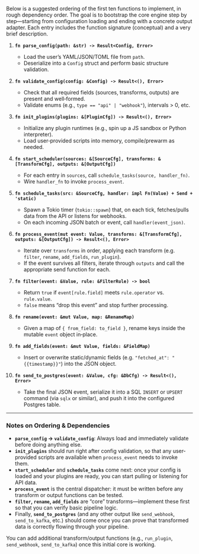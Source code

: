 Below is a suggested ordering of the first ten functions to implement, in rough dependency order. The goal is to bootstrap the core engine step by step—starting from configuration loading and ending with a concrete output adapter. Each entry includes the function signature (conceptual) and a very brief description.

1. **`fn parse_config(path: &str) -> Result<Config, Error>`**
   - Load the user’s YAML/JSON/TOML file from `path`.
   - Deserialize into a `Config` struct and perform basic structure validation.

2. **`fn validate_config(config: &Config) -> Result<(), Error>`**
   - Check that all required fields (sources, transforms, outputs) are present and well‐formed.
   - Validate enums (e.g., `type == "api" | "webhook"`), intervals > 0, etc.

3. **`fn init_plugins(plugins: &[PluginCfg]) -> Result<(), Error>`**
   - Initialize any plugin runtimes (e.g., spin up a JS sandbox or Python interpreter).
   - Load user‐provided scripts into memory, compile/prewarm as needed.

4. **`fn start_scheduler(sources: &[SourceCfg], transforms: &[TransformCfg], outputs: &[OutputCfg])`**
   - For each entry in `sources`, call `schedule_tasks(source, handler_fn)`.
   - Wire `handler_fn` to invoke `process_event`.

5. **`fn schedule_tasks(src: &SourceCfg, handler: impl Fn(Value) + Send + 'static)`**
   - Spawn a Tokio timer (`tokio::spawn`) that, on each tick, fetches/pulls data from the API or listens for webhooks.
   - On each incoming JSON batch or event, call `handler(event_json)`.

6. **`fn process_event(mut event: Value, transforms: &[TransformCfg], outputs: &[OutputCfg]) -> Result<(), Error>`**
   - Iterate over `transforms` in order, applying each transform (e.g. `filter`, `rename`, `add_fields`, `run_plugin`).
   - If the event survives all filters, iterate through `outputs` and call the appropriate send function for each.

7. **`fn filter(event: &Value, rule: &FilterRule) -> bool`**
   - Return `true` if `event[rule.field]` meets `rule.operator` vs. `rule.value`.
   - `false` means “drop this event” and stop further processing.

8. **`fn rename(event: &mut Value, map: &RenameMap)`**
   - Given a map of `{ from_field: to_field }`, rename keys inside the mutable `event` object in‐place.

9. **`fn add_fields(event: &mut Value, fields: &FieldMap)`**
   - Insert or overwrite static/dynamic fields (e.g. `"fetched_at": "{{timestamp}}"`) into the JSON object.

10. **`fn send_to_postgres(event: &Value, cfg: &DbCfg) -> Result<(), Error>`**
    - Take the final JSON event, serialize it into a SQL `INSERT` or `UPSERT` command (via `sqlx` or similar), and push it into the configured Postgres table.

---

### Notes on Ordering & Dependencies

- **`parse_config` → `validate_config`**: Always load and immediately validate before doing anything else.
- **`init_plugins`** should run right after config validation, so that any user‐provided scripts are available when `process_event` needs to invoke them.
- **`start_scheduler`** and **`schedule_tasks`** come next: once your config is loaded and your plugins are ready, you can start pulling or listening for API data.
- **`process_event`** is the central dispatcher: it must be written before any transform or output functions can be tested.
- **`filter`, `rename`, `add_fields`** are “core” transforms—implement these first so that you can verify basic pipeline logic.
- Finally, **`send_to_postgres`** (and any other output like `send_webhook`, `send_to_kafka`, etc.) should come once you can prove that transformed data is correctly flowing through your pipeline.

You can add additional transform/output functions (e.g., `run_plugin`, `send_webhook`, `send_to_kafka`) once this initial core is working.
